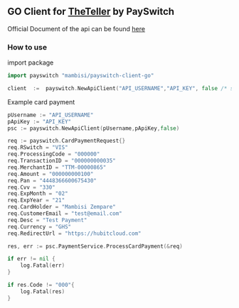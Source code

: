 ## GO Client for [TheTeller](https://www.theteller.net) by PaySwitch

Official Document of the api can be found [here](https://www.theteller.net/documentation)


### How to use
import package

```go
import payswitch "mambisi/payswitch-client-go"
```

```go
client  :=  payswitch.NewApiClient("API_USERNAME","API_KEY", false /* set to true if in live mode */)
```
 

Example card payment 

```go
pUsername := "API_USERNAME"
pApiKey := "API_KEY"
psc := payswitch.NewApiClient(pUsername,pApiKey,false)

req := payswitch.CardPaymentRequest{}
req.RSwitch = "VIS"
req.ProcessingCode = "000000"
req.TransactionID = "000000000035"
req.MerchantID = "TTM-00000865"
req.Amount = "000000000100"
req.Pan = "4448366600675430"
req.Cvv = "330"
req.ExpMonth = "02"
req.ExpYear = "21"
req.CardHolder = "Mambisi Zempare"
req.CustomerEmail = "test@email.com"
req.Desc = "Test Payment"
req.Currency = "GHS"
req.RedirectUrl = "https://hubitcloud.com"

res, err := psc.PaymentService.ProcessCardPayment(&req)

if err != nil {
    log.Fatal(err)
}

if res.Code != "000"{
	log.Fatal(res)
}
```